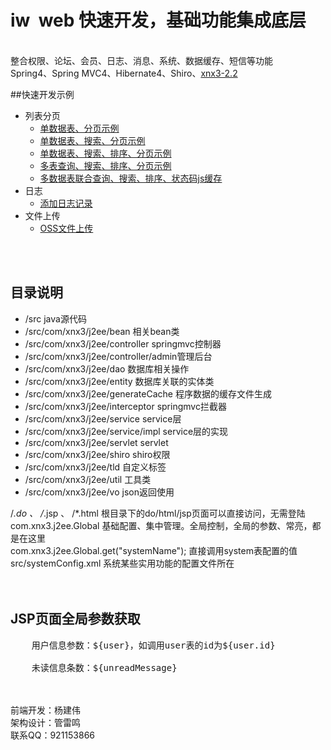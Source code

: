 # iw &nbsp;web 快速开发，基础功能集成底层
<br/>
整合权限、论坛、会员、日志、消息、系统、数据缓存、短信等功能
<br/>Spring4、Spring MVC4、Hibernate4、Shiro、<a href="http://github.com/xnx3/xnx3" target="_black">xnx3-2.2</a>

##快速开发示例
* 列表分页
	* [单数据表、分页示例](http://www.xnx3.com/software/iw/20160527/946.html)
	* [单数据表、搜索、分页示例](http://www.xnx3.com/software/iw/20160527/947.html)
	* [单数据表、搜索、排序、分页示例](http://www.xnx3.com/software/iw/20160524/944.html)
	* [多表查询、搜索、排序、分页示例](http://www.xnx3.com/software/iw/20160527/949.html)
	* [多数据表联合查询、搜索、排序、状态码js缓存](http://www.xnx3.com/software/iw/20160527/950.html)
* 日志
	* [添加日志记录](http://www.xnx3.com/software/iw/20160527/951.html)
* 文件上传
	* [OSS文件上传](http://www.xnx3.com/software/iw/20160601/952.html)
<br/>
<br/>

## 目录说明
* /src								java源代码<br/>
* /src/com/xnx3/j2ee/bean			相关bean类<br/>
* /src/com/xnx3/j2ee/controller		springmvc控制器<br/>
* /src/com/xnx3/j2ee/controller/admin管理后台<br/>
* /src/com/xnx3/j2ee/dao			数据库相关操作<br/>
* /src/com/xnx3/j2ee/entity			数据库关联的实体类<br/>
* /src/com/xnx3/j2ee/generateCache	程序数据的缓存文件生成<br/>
* /src/com/xnx3/j2ee/interceptor		springmvc拦截器<br/>
* /src/com/xnx3/j2ee/service			service层<br/>
* /src/com/xnx3/j2ee/service/impl		service层的实现<br/>
* /src/com/xnx3/j2ee/servlet			servlet<br/>
* /src/com/xnx3/j2ee/shiro			shiro权限<br/>
* /src/com/xnx3/j2ee/tld				自定义标签<br/>
* /src/com/xnx3/j2ee/util			工具类<br/>
* /src/com/xnx3/j2ee/vo				json返回使用<br/>

/*.do 、 /*.jsp 、 /*.html  根目录下的do/html/jsp页面可以直接访问，无需登陆<br/>
com.xnx3.j2ee.Global						基础配置、集中管理。全局控制，全局的参数、常亮，都是在这里<br/>
com.xnx3.j2ee.Global.get("systemName");	直接调用system表配置的值<br/>
src/systemConfig.xml						系统某些实用功能的配置文件所在<br/>
<br/><br/>
<h2>JSP页面全局参数获取</h2>
<pre>
	用户信息参数：${user}，如调用user表的id为${user.id}<br/>
	未读信息条数：${unreadMessage}
</pre>

<br/>
<br/>
前端开发：杨建伟<br/>
架构设计：管雷鸣<br/>
联系QQ：921153866<br/>



